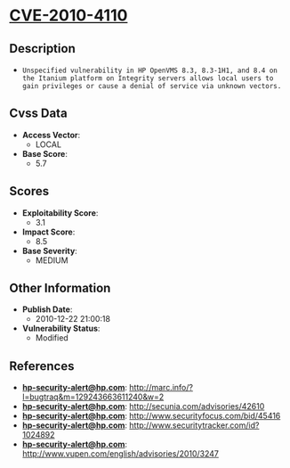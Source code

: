 
# [CVE-2010-4110](http://marc.info/?l=bugtraq&m=129243663611240&w=2)

## Description

- `Unspecified vulnerability in HP OpenVMS 8.3, 8.3-1H1, and 8.4 on the Itanium platform on Integrity servers allows local users to gain privileges or cause a denial of service via unknown vectors.`

## Cvss Data

- **Access Vector**:
  - LOCAL
- **Base Score**:
  - 5.7

## Scores

- **Exploitability Score**:
  - 3.1
- **Impact Score**:
  - 8.5
- **Base Severity**:
  - MEDIUM

## Other Information

- **Publish Date**:
  - 2010-12-22 21:00:18
- **Vulnerability Status**:
  - Modified

## References

- **hp-security-alert@hp.com**: http://marc.info/?l=bugtraq&m=129243663611240&w=2
- **hp-security-alert@hp.com**: http://secunia.com/advisories/42610
- **hp-security-alert@hp.com**: http://www.securityfocus.com/bid/45416
- **hp-security-alert@hp.com**: http://www.securitytracker.com/id?1024892
- **hp-security-alert@hp.com**: http://www.vupen.com/english/advisories/2010/3247
